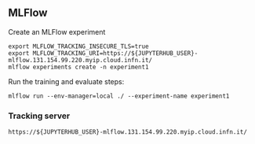 ## MLFlow

Create an MLFlow experiment
```
export MLFLOW_TRACKING_INSECURE_TLS=true
export MLFLOW_TRACKING_URI=https://${JUPYTERHUB_USER}-mlflow.131.154.99.220.myip.cloud.infn.it/
mlflow experiments create -n experiment1
```

Run the training and evaluate steps:
```
mlflow run --env-manager=local ./ --experiment-name experiment1
```

### Tracking server

```
https://${JUPYTERHUB_USER}-mlflow.131.154.99.220.myip.cloud.infn.it/
```